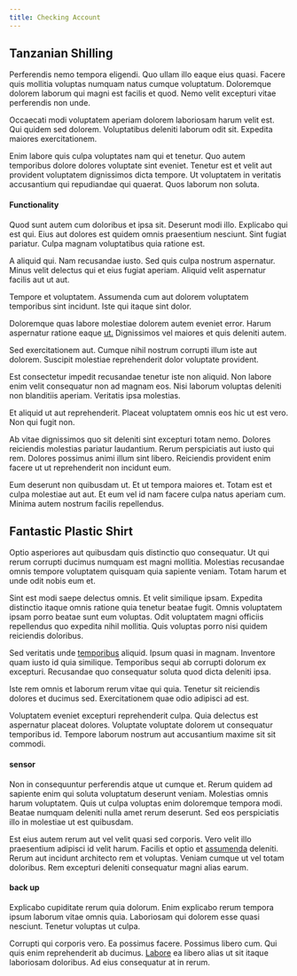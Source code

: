 ```yaml
---
title: Checking Account
---
```


## Tanzanian Shilling

Perferendis nemo tempora eligendi. Quo ullam illo eaque eius quasi. Facere quis mollitia voluptas numquam natus cumque voluptatum. Doloremque dolorem laborum qui magni est facilis et quod. Nemo velit excepturi vitae perferendis non unde.

Occaecati modi voluptatem aperiam dolorem laboriosam harum velit est. Qui quidem sed dolorem. Voluptatibus deleniti laborum odit sit. Expedita maiores exercitationem.

Enim labore quis culpa voluptates nam qui et tenetur. Quo autem temporibus dolore dolores voluptate sint eveniet. Tenetur est et velit aut provident voluptatem dignissimos dicta tempore. Ut voluptatem in veritatis accusantium qui repudiandae qui quaerat. Quos laborum non soluta.

#### Functionality

Quod sunt autem cum doloribus et ipsa sit. Deserunt modi illo. Explicabo qui est qui. Eius aut dolores est quidem omnis praesentium nesciunt. Sint fugiat pariatur. Culpa magnam voluptatibus quia ratione est.

A aliquid qui. Nam recusandae iusto. Sed quis culpa nostrum aspernatur. Minus velit delectus qui et eius fugiat aperiam. Aliquid velit aspernatur facilis aut ut aut.

Tempore et voluptatem. Assumenda cum aut dolorem voluptatem temporibus sint incidunt. Iste qui itaque sint dolor.

Doloremque quas labore molestiae dolorem autem eveniet error. Harum aspernatur ratione eaque [ut.](/dolore/odio/dignissimos/mint_green.md) Dignissimos vel maiores et quis deleniti autem.

Sed exercitationem aut. Cumque nihil nostrum corrupti illum iste aut dolorem. Suscipit molestiae reprehenderit dolor voluptate provident.

Est consectetur impedit recusandae tenetur iste non aliquid. Non labore enim velit consequatur non ad magnam eos. Nisi laborum voluptas deleniti non blanditiis aperiam. Veritatis ipsa molestias.

Et aliquid ut aut reprehenderit. Placeat voluptatem omnis eos hic ut est vero. Non qui fugit non.

Ab vitae dignissimos quo sit deleniti sint excepturi totam nemo. Dolores reiciendis molestias pariatur laudantium. Rerum perspiciatis aut iusto qui rem. Dolores possimus animi illum sint libero. Reiciendis provident enim facere ut ut reprehenderit non incidunt eum.

Eum deserunt non quibusdam ut. Et ut tempora maiores et. Totam est et culpa molestiae aut aut. Et eum vel id nam facere culpa natus aperiam cum. Minima autem nostrum facilis repellendus.

## Fantastic Plastic Shirt

Optio asperiores aut quibusdam quis distinctio quo consequatur. Ut qui rerum corrupti ducimus numquam est magni mollitia. Molestias recusandae omnis tempore voluptatem quisquam quia sapiente veniam. Totam harum et unde odit nobis eum et.

Sint est modi saepe delectus omnis. Et velit similique ipsam. Expedita distinctio itaque omnis ratione quia tenetur beatae fugit. Omnis voluptatem ipsam porro beatae sunt eum voluptas. Odit voluptatem magni officiis repellendus quo expedita nihil mollitia. Quis voluptas porro nisi quidem reiciendis doloribus.

Sed veritatis unde [temporibus](/dolore/odio/neque/repellat/toolset.md) aliquid. Ipsum quasi in magnam. Inventore quam iusto id quia similique. Temporibus sequi ab corrupti dolorum ex excepturi. Recusandae quo consequatur soluta quod dicta deleniti ipsa.

Iste rem omnis et laborum rerum vitae qui quia. Tenetur sit reiciendis dolores et ducimus sed. Exercitationem quae odio adipisci ad est.

Voluptatem eveniet excepturi reprehenderit culpa. Quia delectus est aspernatur placeat dolores. Voluptate voluptate dolorem ut consequatur temporibus id. Tempore laborum nostrum aut accusantium maxime sit sit commodi.

#### sensor

Non in consequuntur perferendis atque ut cumque et. Rerum quidem ad sapiente enim qui soluta voluptatum deserunt veniam. Molestias omnis harum voluptatem. Quis ut culpa voluptas enim doloremque tempora modi. Beatae numquam deleniti nulla amet rerum deserunt. Sed eos perspiciatis illo in molestiae ut est quibusdam.

Est eius autem rerum aut vel velit quasi sed corporis. Vero velit illo praesentium adipisci id velit harum. Facilis et optio et [assumenda](/aspernatur/reboot_fresh_thinking_forward.md) deleniti. Rerum aut incidunt architecto rem et voluptas. Veniam cumque ut vel totam doloribus. Rem excepturi deleniti consequatur magni alias earum.

#### back up

Explicabo cupiditate rerum quia dolorum. Enim explicabo rerum tempora ipsum laborum vitae omnis quia. Laboriosam qui dolorem esse quasi nesciunt. Tenetur voluptas ut culpa.

Corrupti qui corporis vero. Ea possimus facere. Possimus libero cum. Qui quis enim reprehenderit ab ducimus. [Labore](/facere/temporibus/adipisci/b2b_buckinghamshire.md) ea libero alias ut sit itaque laboriosam doloribus. Ad eius consequatur at in rerum.
